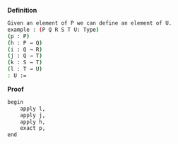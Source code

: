 **Definition**
```sh
Given an element of P we can define an element of U.
example : (P Q R S T U: Type)
(p : P)
(h : P → Q)
(i : Q → R)
(j : Q → T)
(k : S → T)
(l : T → U)
: U :=
``` 
**Proof**
```sh
begin
    apply l,
    apply j,
    apply h,
    exact p,
end
```